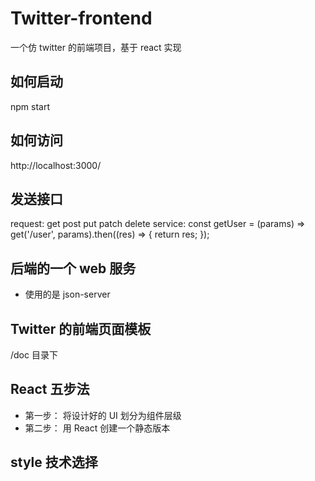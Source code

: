 # Twitter-frontend
一个仿 twitter 的前端项目，基于 react 实现

## 如何启动
npm start

## 如何访问
http://localhost:3000/

## 发送接口
request: get post put patch delete
service: const getUser = (params) => get('/user', params).then((res) => {
  return res;
});

## 后端的一个 web 服务
- 使用的是 json-server

## Twitter 的前端页面模板
/doc 目录下

## React 五步法
- 第一步： 将设计好的 UI 划分为组件层级
- 第二步： 用 React 创建一个静态版本

## style 技术选择
